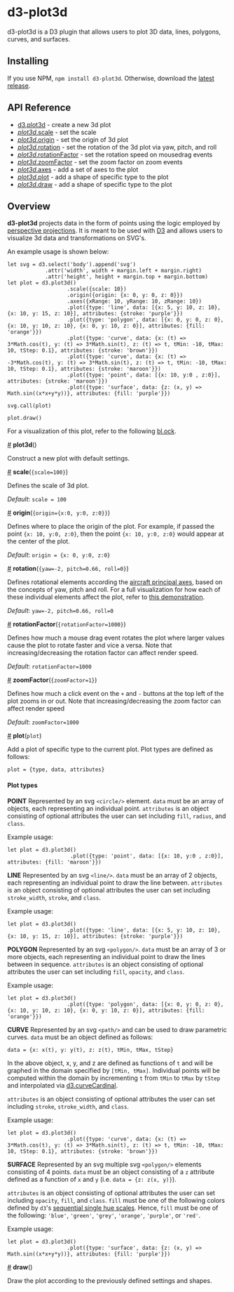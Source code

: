 # d3-plot3d

d3-plot3d is a D3 plugin that allows users to plot 3D data, lines, polygons, curves, and surfaces.

## Installing

If you use NPM, `npm install d3-plot3d`. Otherwise, download the [latest release](https://github.com/d3/d3-plot3d/releases).

## API Reference

* [d3.plot3d](#plot3d) - create a new 3d plot
* [*plot3d*.scale](#scale) - set the scale
* [*plot3d*.origin](#origin) - set the origin of 3d plot
* [*plot3d*.rotation](#rotation) - set the rotation of the 3d plot via yaw, pitch, and roll
* [*plot3d*.rotationFactor](#rotationFactor) - set the rotation speed on mousedrag events
* [*plot3d*.zoomFactor](#zoomFactor) - set the zoom factor on zoom events
* [*plot3d*.axes](#axes) - add a set of axes to the plot
* [*plot3d*.plot](#plot) - add a shape of specific type to the plot
* [*plot3d*.draw](#draw) - add a shape of specific type to the plot

## Overview

**d3-plot3d** projects data in the form of points using the logic employed by [perspective projections](https://en.wikipedia.org/wiki/3D_projection#Perspective_projection). It is meant to be used with [D3](https://d3js.org/) and allows users to visualize 3d data and transformations on SVG's. 

An example usage is shown below:
```
let svg = d3.select('body').append('svg')
            .attr('width', width + margin.left + margin.right)
            .attr('height', height + margin.top + margin.bottom)
let plot = d3.plot3d()
                   .scale({scale: 10})
                   .origin({origin: {x: 0, y: 0, z: 0}})
                   .axes({xRange: 10, yRange: 10, zRange: 10})
                   .plot({type: 'line', data: [{x: 5, y: 10, z: 10}, {x: 10, y: 15, z: 10}], attributes: {stroke: 'purple'}}) 
                   .plot({type: 'polygon', data: [{x: 0, y: 0, z: 0}, {x: 10, y: 10, z: 10}, {x: 0, y: 10, z: 0}], attributes: {fill: 'orange'}}) 
                   .plot({type: 'curve', data: {x: (t) => 3*Math.cos(t), y: (t) => 3*Math.sin(t), z: (t) => t, tMin: -10, tMax: 10, tStep: 0.1}, attributes: {stroke: 'brown'}})
                   .plot({type: 'curve', data: {x: (t) => -3*Math.cos(t), y: (t) => 3*Math.sin(t), z: (t) => t, tMin: -10, tMax: 10, tStep: 0.1}, attributes: {stroke: 'maroon'}})
                   .plot({type: 'point', data: [{x: 10, y:0 , z:0}], attributes: {stroke: 'maroon'}})
                   .plot({type: 'surface', data: {z: (x, y) => Math.sin((x*x+y*y))}, attributes: {fill: 'purple'}})

svg.call(plot)

plot.draw()
```
For a visualization of this plot, refer to the following [bl.ock](https://bl.ocks.org/vishaalagartha/c772eb4973f68527e7d2ee46b0e12515).

<a href="#plot3d" name="plot3d">#</a> <b>plot3d</b>()

Construct a new plot with default settings. 

<a href="#scale" name="scale">#</a> <b>scale</b>(`{scale=100}`)

Defines the scale of 3d plot.

*Default*: `scale = 100`

<a href="#origin" name="origin">#</a> <b>origin</b>(`{origin={x:0, y:0, z:0}}`)

Defines where to place the origin of the plot. For example, if passed the point `{x: 10, y:0, z:0}`, then the point `{x: 10, y:0, z:0}` would appear at the center of the plot.

*Default*: `origin = {x: 0, y:0, z:0}`

<a href="#rotation" name="rotation">#</a> <b>rotation</b>(`{yaw=-2, pitch=0.66, roll=0}`)

Defines rotational elements according the [aircraft principal axes](https://en.wikipedia.org/wiki/Aircraft_principal_axes), based on the concepts of yaw, pitch and roll. For a full visualization for how each of these individual elements affect the plot, refer to [this demonstration](http://www.ctralie.com/Teaching/COMPSCI290/Materials/EulerAnglesViz/). 

*Default*: `yaw=-2, pitch=0.66, roll=0`

<a href="#rotationFactor" name="rotationFactor">#</a> <b>rotationFactor</b>(`{rotationFactor=1000}`)

Defines how much a mouse drag event rotates the plot where larger values cause the plot to rotate faster and vice a versa. Note that increasing/decreasing the rotation factor can affect render speed.

*Default*: `rotationFactor=1000`

<a href="#zoomFactor" name="zoomFactor">#</a> <b>zoomFactor</b>(`{zoomFactor=1}`)

Defines how much a click event on the `+` and `-` buttons at the top left of the plot zooms in or out. Note that increasing/decreasing the zoom factor can affect render speed

*Default*: `zoomFactor=1000`

<a href="#plot" name="plot">#</a> <b>plot</b>(`plot`)

Add a plot of specific type to the current plot. Plot types are defined as follows:

```
plot = {type, data, attributes} 
```

#### Plot types
**POINT**
Represented by an svg `<circle/>` element. `data` must be an array of objects, each representing an individual point. `attributes` is an object consisting of optional attributes the user can set including `fill`, `radius`, and `class`.

Example usage:
```
let plot = d3.plot3d()
                    .plot({type: 'point', data: [{x: 10, y:0 , z:0}], attributes: {fill: 'maroon'}})

```

**LINE**
Represented by an svg `<line/>`. `data` must be an array of 2 objects, each representing an individual point to draw the line between. `attributes` is an object consisting of optional attributes the user can set including `stroke_width`, `stroke`, and `class`.

Example usage:
```
let plot = d3.plot3d()
                   .plot({type: 'line', data: [{x: 5, y: 10, z: 10}, {x: 10, y: 15, z: 10}], attributes: {stroke: 'purple'}}) 

```

**POLYGON**
Represented by an svg `<polygon/>`. `data` must be an array of 3 or more objects, each representing an individual point to draw the lines between in sequence. `attributes` is an object consisting of optional attributes the user can set including `fill`, `opacity`, and `class`.

Example usage:
```
let plot = d3.plot3d()
                   .plot({type: 'polygon', data: [{x: 0, y: 0, z: 0}, {x: 10, y: 10, z: 10}, {x: 0, y: 10, z: 0}], attributes: {fill: 'orange'}}) 

```

**CURVE**
Represented by an svg `<path/>` and can be used to draw parametric curves. `data` must be an object defined as follows:
```
data = {x: x(t), y: y(t), z: z(t), tMin, tMax, tStep}
```
In the above object, x, y, and z are defined as functions of `t` and will be graphed in the domain specified by `[tMin, tMax]`. Individual points will be computed within the domain by incrementing `t` from `tMin` to `tMax` by `tStep` and interpolated via [d3.curveCardinal](https://github.com/d3/d3-shape#curveCardinal).

`attributes` is an object consisting of optional attributes the user can set including `stroke`, `stroke_width`, and `class`.

Example usage:
```
let plot = d3.plot3d()
                   .plot({type: 'curve', data: {x: (t) => 3*Math.cos(t), y: (t) => 3*Math.sin(t), z: (t) => t, tMin: -10, tMax: 10, tStep: 0.1}, attributes: {stroke: 'brown'}})
```

**SURFACE**
Represented by an svg multiple svg `<polygon/>` elements consisting of 4 points. `data` must be an object consisting of a `z` attribute defined as a function of `x` and `y` (i.e. `data = {z: z(x, y)}`). 

`attributes` is an object consisting of optional attributes the user can set including `opacity`, `fill`, and `class`. `fill` must be one of the following colors defined by `d3`'s [sequential single hue scales](https://github.com/d3/d3-scale-chromatic#interpolateBlues). Hence, `fill` must be one of the following: `'blue'`, `'green'`, `'grey'`, `'orange'`, `'purple'`, or `'red'`. 

Example usage:
```
let plot = d3.plot3d()
                   .plot({type: 'surface', data: {z: (x, y) => Math.sin((x*x+y*y))}, attributes: {fill: 'purple'}})
```


<a href="#draw" name="draw">#</a> <b>draw</b>()

Draw the plot according to the previously defined settings and shapes.
